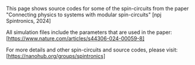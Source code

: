 This page shows source codes for some of the spin-circuits from the paper "Connecting physics to systems with modular spin-circuits" [npj Spintronics, 2024]

All simulation files include the parameters that are used in the paper: [https://www.nature.com/articles/s44306-024-00059-8]

For more details and other spin-circuits and source codes, please visit:  [https://nanohub.org/groups/spintronics]
